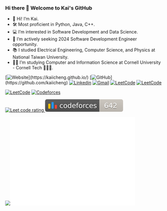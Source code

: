 ### Hi there 👋 Welcome to Kai's GitHub

<!-- **kaiicheng/kaiicheng** is a ✨ _special_ ✨ repository because its `README.md` (this file) appears on your GitHub profile. -->
<!-- Here are some ideas to get you started: -->

- 👋 Hi! I’m Kai.
- 🛠️ Most proficient in Python, Java, C++.
- 💻 I’m interested in Software Development and Data Science.
- 🤔 I’m actively seeking 2024 Software Development Engineer opportunity.
- 📚 I studied Electrical Engineering, Computer Science, and Physics at National Taiwan University.
- 👨‍🎓 I’m studying Computer and Information Science at Cornell University - Cornell Tech 🔴🐻🌇.

[![Website](https://img.shields.io/badge/-Website-4B9AE5?style=flat&logo=safari&logoColor=white&link=[https://kaiicheng.github.io/](https://kaiicheng.github.io/))](https://kaiicheng.github.io/)
[![GitHub](https://img.shields.io/badge/-GitHub-2F2F2F?style=flat&logo=github&logoColor=white&link=[https://github.com/kaiicheng](https://github.com/kaiicheng))](https://github.com/kaiicheng)
[![Linkedin](https://img.shields.io/badge/-LinkedIn-306EA8?style=flat&logo=Linkedin&logoColor=white&link=https://www.linkedin.com/in/kaiicheng/)](https://www.linkedin.com/in/kaiicheng/) 
[![Gmail](https://img.shields.io/badge/-Email-D9534F?style=flat&logo=gmail&logoColor=white&link=mailto:sc2745@cornell.edu)](mailto:sc2745@cornell.edu)
[![LeetCode](https://img.shields.io/badge/-LeetCode-5CB85C?style=flat&logo=leetcode&logoColor=white&link=https://leetcode.com/kaiicheng/)](https://leetcode.com/kaiicheng/)
[![LeetCode](https://img.shields.io/badge/-Codeforces-5CB85C?style=flat&logo=leetcode&logoColor=white&link=https://leetcode.com/kaiicheng/)](https://leetcode.com/kaiicheng/)
<!-- [![Instagram](https://img.shields.io/badge/-LeetCode-d62976?style=flat&logo=instagram&logoColor=white&link=https://www.instagram.com//)](https://www.instagram.com//) -->
[![LeetCode](https://cp-logo.vercel.app/leetcode/kaiicheng)](https://leetcode.com/kaiicheng/)
[![Codeforces](https://cp-logo.vercel.app/leetcode/kaiicheng)](https://leetcode.com/kaiicheng/)


<p align="left">
  <a href="https://leetcode.com/kaiicheng/">
    <img src="https://cp-logo.vercel.app/leetcode/kaiicheng" alt="Leet code rating"/>
  </a>
  <a href="https://codeforces.com/profile/kaiicheng">
    <img src="https://raw.githubusercontent.com/kaiicheng/Codeforces-Dashboard/main/output/max_rating.svg" alt="Leet code rating" />
  </a>
<!--   <a href="https://github.com/kaiicheng/">
    <img src="https://komarev.com/ghpvc/?username=kaiicheng" alt="visitors" />
  </a>
 -->
</p>

<!--
![Kai's github stats](https://github-readme-stats.vercel.app/api?username=kaiicheng)
-->
<p float="left">
<img width="344em" src="https://leetcard.jacoblin.cool/kaiicheng?theme=light&ext=contest"/><img width="400em" src="https://raw.githubusercontent.com/kaiicheng/Codeforces-Dashboard/main/output/light_card.svg"/>
</p>






<!-- [![Top Langs](https://github-readme-stats.vercel.app/api/top-langs/?username=kaiicheng&layout=compact)](https://github.com/anuraghazra/github-readme-stats) -->
<!-- ![Top Langs](https://github-readme-stats.vercel.app/api/top-langs/?username=kaiicheng) -->
<!-- [![Top Langs](https://github-readme-stats.vercel.app/api/top-langs/?username=anuraghazra)](https://github.com/anuraghazra/github-readme-stats) -->

<!--
 ![GitHub stats](https://github-readme-stats.vercel.app/api?username=kaiicheng&show_icons=true&count_private=true&theme=algolia&custom_title=GitHub%20Stats&include_all_commits=true&hide=issues&hide_title=true&card_width=400)
![Languages](https://github-readme-stats.vercel.app/api/top-langs/?username=kaiicheng&layout=compact&hide=jupyter%20notebook&theme=algolia&custom_title=Top%20Languages&langs_count=4)
-->

<!-- ![Kai's Most used languages](https://github-readme-stats.vercel.app/api/top-langs/?username=kaiicheng ID&layout=compact&hide_border=true&langs_count=10) -->
<!-- 
Here are some ideas to get you started:

- 🔭 I’m currently working on ...
- 🌱 I’m currently learning ...
- 👯 I’m looking to collaborate on ...
- 🤔 I’m looking for help with ...
- 💬 Ask me about ...
- 📫 How to reach me: ...
- 😄 Pronouns: ...
- ⚡ Fun fact: ...
 -->
